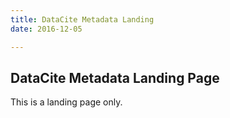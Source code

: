```yaml
---
title: DataCite Metadata Landing
date: 2016-12-05

---
```

## DataCite Metadata Landing Page
This is a landing page only.
